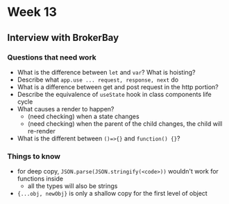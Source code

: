 # Week 13

## Interview with BrokerBay

### Questions that need work

- What is the difference between `let` and `var`? What is hoisting?
- Describe what `app.use ... request, response, next` do
- What is a difference between get and post request in the http portion?
- Describe the equivalence of `useState` hook in class components life cycle
- What causes a render to happen?
    - (need checking) when a state changes
    - (need checking) when the parent of the child changes, the child will re-render
- What is the different between `()=>{}` and `function() {}`?

### Things to know

- for deep copy, `JSON.parse(JSON.stringify(<code>))` wouldn't work for functions inside
    - all the types will also be strings
- `{...obj, newObj}` is only a shallow copy for the first level of object
